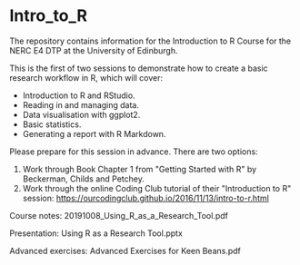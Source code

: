# Intro_to_R


The repository contains information for the Introduction to R Course for the NERC E4 DTP at the University of Edinburgh.

This is the first of two sessions to demonstrate how to create a basic research workflow in R, which will cover:

* Introduction to R and RStudio.
* Reading in and managing data.
* Data visualisation with ggplot2.
* Basic statistics.
* Generating a report with R Markdown.

Please prepare for this session in advance. There are two options:

1. Work through Book Chapter 1 from "Getting Started with R" by Beckerman, Childs and Petchey.
2. Work through the online Coding Club tutorial of their "Introduction to R" session: https://ourcodingclub.github.io/2016/11/13/intro-to-r.html

Course notes: 20191008_Using_R_as_a_Research_Tool.pdf

Presentation: Using R as a Research Tool.pptx

Advanced exercises: Advanced Exercises for Keen Beans.pdf





